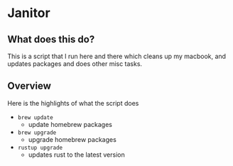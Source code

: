 # Janitor

## What does this do?

This is a script that I run here and there which cleans up my macbook, and updates packages and does other misc tasks.

## Overview

Here is the highlights of what the script does
- `brew update`
  - update homebrew packages
- `brew upgrade`
  - upgrade homebrew packages
- `rustup upgrade`
  - updates rust to the latest version
